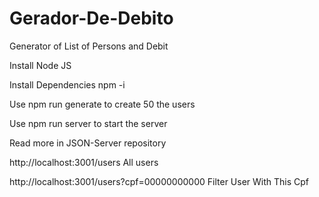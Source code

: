 # Gerador-De-Debito
Generator of List of Persons and Debit

Install Node JS

Install Dependencies npm -i 

Use npm run generate to create 50 the users

Use npm run server to start the server

Read more in JSON-Server repository

http://localhost:3001/users All users

http://localhost:3001/users?cpf=00000000000 Filter User With This Cpf

